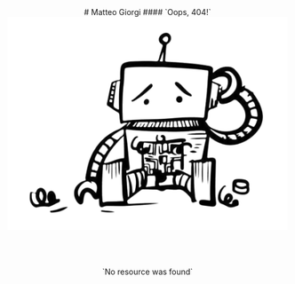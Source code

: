 <style>
h1 { margin-top: 2rem; }
h2 { margin-top: 0.25rem; }
h4 { margin-top: -1rem; }
</style>


<center>
# Matteo Giorgi
#### `Oops, 404!`
</center>
<div class="container">
<div class="box">
<center>
<img class="img-scale-mid" src="https://raw.githubusercontent.com/matteogiorgi/matteogiorgi.github.io/main/notes/404.png">
</center>
</div>
</div>




<p style="text-align: center; margin-top: 4rem; margin-bottom: -4rem;">`No resource was found`</p>
